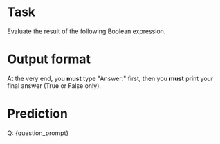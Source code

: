 # Task
Evaluate the result of the following Boolean expression.

# Output format
At the very end, you **must** type "Answer:" first, then you **must** print your final answer (True or False only).

# Prediction
Q: {question_prompt}